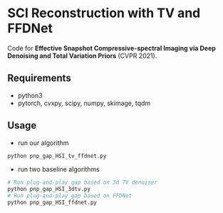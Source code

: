 # SCI Reconstruction with TV and FFDNet
Code for **Effective Snapshot Compressive-spectral Imaging via Deep Denoising and Total Variation Priors** (CVPR 2021). 

## Requirements
- python3
- pytorch, cvxpy, scipy, numpy, skimage, tqdm

## Usage
- run our algorithm
```python
python pnp_gap_HSI_tv_ffdnet.py
```

- run two baseline algorithms
```python
# Run plug-and-play gap based on 3d TV denoiser
python pnp_gap_HSI_3dtv.py
# Run plug-and-play gap based on FFDNet
python pnp_gap_HSI_ffdnet.py
```
